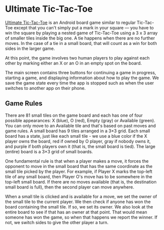 # Ultimate Tic-Tac-Toe

[Ultimate Tic-Tac-Toe](https://mathwithbaddrawings.com/2013/06/16/ultimate-tic-tac-toe/) is an Android board game similar to regular Tic-Tac-Toe except that you can't simply put a mark in your square — you have to win the square by playing a nested game of Tic-Tac-Toe using a 3 x 3 array of smaller tiles inside the big one. A tie happens when there are no further moves. In the case of a tie in a small board, that will count as a win for both sides in the larger game.

At this point, the game involves two human players to play against each other by marking either an X or an O in an empty spot on the board.

The main screen contains three buttons for continuing a game in progress, starting a game, and displaying information about how to play the game. We save the game state every time the app is stopped such as when the user switches to another app on their phone.

## Game Rules

There are 81 small tiles on the game board and each has one of four possible appearances: X (blue), O (red), Empty (gray) or Available (green). You can only move to an Available tile and that's based on past moves and game rules. A small board has 9 tiles arranged in a 3×3 grid. Each small board has a state, just like each small tile - we use a blue color if the X player owns the board, red if owned by O player, gray if nobody owns it, and purple if both players own it (that is, the small board is tied). The large (entire) board is a 3×3 grid of small boards.

One fundamental rule is that when a player makes a move, it forces the opponent to move in the small board that has the same coordinate as the small tile picked by the player. For example, if Player X marks the top-left tile of any small board, then Player O's move has to be somewhere in the top-left small board. If there are no moves available (that is, the destination small board is full), then the second player can move anywhere.

When a small tile is clicked and is available for a move, we set the owner of the small tile to the current player. We then check if anyone has won the board containing the small tile. If so, we set its owner. We also look at the entire board to see if that has an owner at that point. That would mean someone has won the game, so when that happens we report the winner. If not, we switch sides to give the other player a turn.

